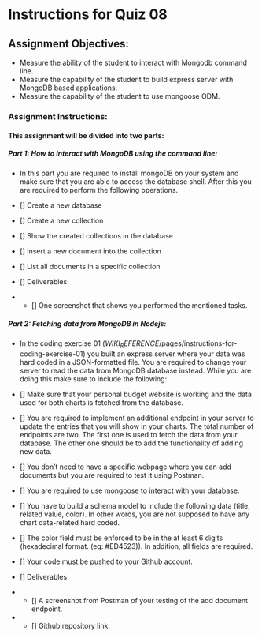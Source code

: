 # Instructions for Quiz 08
## Assignment Objectives: 

- Measure the ability of the student to interact with Mongodb command line.
- Measure the capability of the student to build express server with MongoDB based applications.
- Measure the capability of the student to use mongoose ODM. 

### Assignment Instructions: 

#### This assignment will be divided into two parts:

##### Part 1: How to interact with MongoDB using the command line: 

- In this part you are required to install mongoDB on your system and make sure that you are able to access the database shell. After this you are required to perform the following operations. 

- [] Create a new database
- [] Create a new collection 
- [] Show the created collections in the database 
- [] Insert a new document into the collection
- [] List all documents in a specific collection
- [] Deliverables: 

- - [] One screenshot that shows you performed the mentioned tasks. 

##### Part 2: Fetching data from MongoDB in Nodejs: 

- In the coding exercise 01 ($WIKI_REFERENCE$/pages/instructions-for-coding-exercise-01) you built an express server where your data was hard coded in a JSON-formatted file. You are required to change your server to read the data from MongoDB database instead. While you are doing this make sure to include the following: 

- [] Make sure that your personal budget website is working and the data used for both charts is fetched from the database. 
- [] You are required to implement an additional endpoint in your server to update the entries that you will show in your charts. The total number of endpoints are two. The first one is used to fetch the data from your database. The other one should be to add the functionality of adding new data.
- [] You don’t need to have a specific webpage where you can add documents but you are required to test it using Postman.
- [] You are required to use mongoose to interact with your database.
- [] You have to build a schema model to include the following data (title, related value, color). In other words, you are not supposed  to have any chart data-related hard coded. 
- [] The color field must be enforced to be in the at least 6 digits (hexadecimal format. (eg: #ED4523)). In addition, all fields are required.
- [] Your code must be pushed to your Github account. 

- [] Deliverables:

- - [] A screenshot from Postman of your testing of the add document endpoint. 
- - [] Github repository link. 